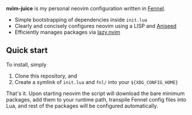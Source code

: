 **nvim-juice** is my personal neovim configuration written in [Fennel][1].

- Simple bootstrapping of dependencies inside `init.lua`
- Clearly and concisely configures neovim using a LISP and [Aniseed][2]
- Efficiently manages packages via [lazy.nvim][3]

## Quick start

To install, simply

1. Clone this repository, and
2. Create a symlink of `init.lua` and `fnl/` into your `${XDG_CONFIG_HOME}`

That's it. Upon starting neovim the script will download the bare minimum
packages, add them to your runtime path, transpile Fennel config files into Lua,
and rest of the packages will be configured automatically.

[1]: https://fennel-lang.org
[2]: https://github.com/olical/aniseed/
[3]: https://github.com/folke/lazy.nvim
